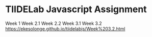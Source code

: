 # TIIDELab Javascript Assignment
Week 1
Week 2.1
Week 2.2
Week 3.1
Week 3.2 https://ekesolonge.github.io/tiidelabjs/Week%203.2.html
